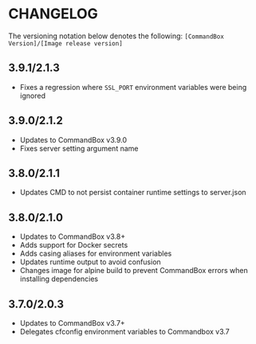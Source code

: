 CHANGELOG
=========

The versioning notation below denotes the following:  `[CommandBox Version]/[Image release version]`

## 3.9.1/2.1.3
- Fixes a regression where `SSL_PORT` environment variables were being ignored

## 3.9.0/2.1.2
- Updates to CommandBox v3.9.0
- Fixes server setting argument name


## 3.8.0/2.1.1
- Updates CMD to not persist container runtime settings to server.json

## 3.8.0/2.1.0

- Updates to CommandBox v3.8+
- Adds support for Docker secrets
- Adds casing aliases for environment variables
- Updates runtime output to avoid confusion
- Changes image for alpine build to prevent CommandBox errors when installing dependencies

## 3.7.0/2.0.3

- Updates to CommandBox v3.7+
- Delegates cfconfig environment variables to Commandbox v3.7